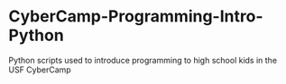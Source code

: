 # CyberCamp-Programming-Intro-Python
Python scripts used to introduce programming to high school kids in the USF CyberCamp
